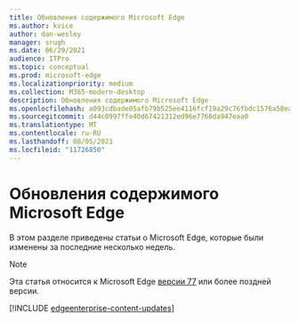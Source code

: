 ```yaml
---
title: Обновления содержимого Microsoft Edge
ms.author: kvice
author: dan-wesley
manager: srugh
ms.date: 06/29/2021
audience: ITPro
ms.topic: conceptual
ms.prod: microsoft-edge
ms.localizationpriority: medium
ms.collection: M365-modern-desktop
description: Обновления содержимого Microsoft Edge
ms.openlocfilehash: a093cdbade05afb79b525ee4116fcf19a29c76fbdc1576a58eaad64351372228
ms.sourcegitcommit: d44c0997ffe40d67421312ed96e7766da947eaa0
ms.translationtype: MT
ms.contentlocale: ru-RU
ms.lasthandoff: 08/05/2021
ms.locfileid: "11726850"
---
```

# <a name="microsoft-edge-content-updates"></a>Обновления содержимого Microsoft Edge

В этом разделе приведены статьи о Microsoft Edge, которые были изменены за последние несколько недель.

> [!NOTE]
> Эта статья относится к Microsoft Edge [версии 77](https://support.microsoft.com/help/4027011/microsoft-edge-find-out-which-version-you-have?ocid=MicrosoftStore-EdgeVersion) или более поздней версии.

[!INCLUDE [edgeenterprise-content-updates](./includes/edgeenterprise-content-updates.md)]
